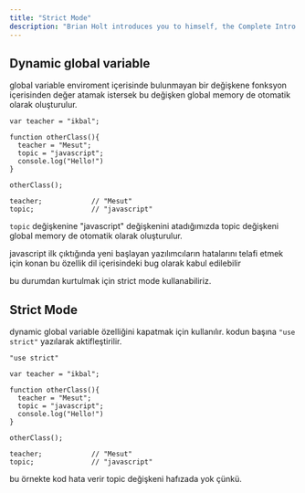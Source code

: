 ```yaml
---
title: "Strict Mode"
description: "Brian Holt introduces you to himself, the Complete Intro to React version 6, and what you can expect to learn"
---
```


## Dynamic global variable

global variable enviroment içerisinde bulunmayan bir değişkene fonksyon içerisinden değer atamak istersek bu değişken global memory de otomatik olarak oluşturulur.

```
var teacher = "ikbal";

function otherClass(){
  teacher = "Mesut";
  topic = "javascript";
  console.log("Hello!")
}

otherClass();

teacher;            // "Mesut"
topic;              // "javascript"
```

`topic` değişkenine "javascript" değişkenini atadığımızda topic değişkeni global memory de otomatik olarak oluşturulur.

javascript ilk çıktığında yeni başlayan yazılımcıların hatalarını telafi etmek için konan bu özellik dil içerisindeki bug olarak kabul edilebilir

bu durumdan kurtulmak için strict mode kullanabiliriz.

## Strict Mode

dynamic global variable özelliğini kapatmak için kullanılır. kodun başına `"use strict"` yazılarak aktifleştirilir.

```
"use strict"

var teacher = "ikbal";

function otherClass(){
  teacher = "Mesut";
  topic = "javascript";
  console.log("Hello!")
}

otherClass();

teacher;            // "Mesut"
topic;              // "javascript"
```

bu örnekte kod hata verir topic değişkeni hafızada yok çünkü.
